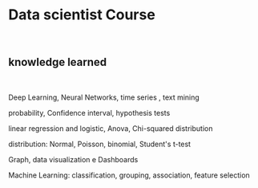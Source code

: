 <h1>Data scientist Course</h1> 
<br />
<h2>knowledge learned</h2>
<br />
<p>Deep Learning, Neural Networks, time series , text mining</p>
<p>probability, Confidence interval, hypothesis tests</p>
<p>linear regression and logistic, Anova, Chi-squared distribution</p>
<p>distribution: Normal, Poisson, binomial, Student's t-test</p> 
<p>Graph, data visualization e Dashboards</p>
<p>Machine Learning: classification, grouping, association, feature selection</p>

